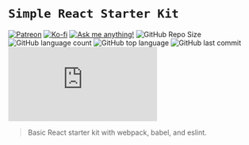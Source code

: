 # ```Simple React Starter Kit```

[![Patreon](https://img.shields.io/badge/-Patreon-red?logo=patreon&colorA=gray)](https://patreon.com/lifefullofchange) [![Ko-fi](https://img.shields.io/badge/-Buy%20me%20a%20coffee-orange?logo=ko-fi&logoColor=orange&colorA=gray)](https://ko-fi.com/lifefullofchange) [![Ask me anything!](https://img.shields.io/badge/Ask%20me-ANYTHING-1abc9c.svg)](https://github.com/johnhayesio/ama) ![GitHub Repo Size](https://img.shields.io/github/repo-size/johnhayesio/simple-react) ![GitHub language count](https://img.shields.io/github/languages/count/johnhayesio/simple-react) ![GitHub top language](https://img.shields.io/github/languages/top/johnhayesio/simple-react) ![GitHub last commit](https://img.shields.io/github/last-commit/johnhayesio/simple-react?color=red) [![Analytics](https://ga-beacon.appspot.com/UA-158277243-2/github.com/johnhayesio/simple-react/README.md?pixel)](https://github.com/johnhayesio/simple-react)

> Basic React starter kit with webpack, babel, and eslint.
